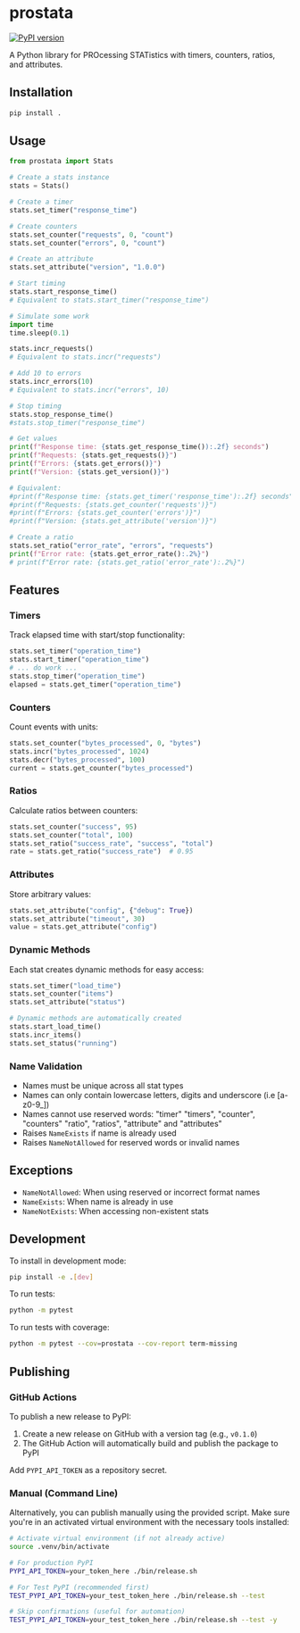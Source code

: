# prostata

[![PyPI version](https://badge.fury.io/py/prostata.svg)](https://pypi.org/project/prostata/)

A Python library for PROcessing STATistics with timers, counters, ratios, and attributes.

## Installation

```bash
pip install .
```

## Usage

```python
from prostata import Stats

# Create a stats instance
stats = Stats()

# Create a timer
stats.set_timer("response_time")

# Create counters
stats.set_counter("requests", 0, "count")
stats.set_counter("errors", 0, "count")

# Create an attribute
stats.set_attribute("version", "1.0.0")

# Start timing
stats.start_response_time()  
# Equivalent to stats.start_timer("response_time")

# Simulate some work
import time
time.sleep(0.1)

stats.incr_requests()        
# Equivalent to stats.incr("requests")

# Add 10 to errors
stats.incr_errors(10)
# Equivalent to stats.incr("errors", 10)

# Stop timing
stats.stop_response_time()
#stats.stop_timer("response_time")

# Get values
print(f"Response time: {stats.get_response_time()):.2f} seconds")
print(f"Requests: {stats.get_requests()}")
print(f"Errors: {stats.get_errors()}")
print(f"Version: {stats.get_version()}")

# Equivalent:
#print(f"Response time: {stats.get_timer('response_time'):.2f} seconds")
#print(f"Requests: {stats.get_counter('requests')}")
#print(f"Errors: {stats.get_counter('errors')}")
#print(f"Version: {stats.get_attribute('version')}")

# Create a ratio
stats.set_ratio("error_rate", "errors", "requests")
print(f"Error rate: {stats.get_error_rate():.2%}")
# print(f"Error rate: {stats.get_ratio('error_rate'):.2%}")

```

## Features

### Timers
Track elapsed time with start/stop functionality:

```python
stats.set_timer("operation_time")
stats.start_timer("operation_time")
# ... do work ...
stats.stop_timer("operation_time")
elapsed = stats.get_timer("operation_time")
```

### Counters
Count events with units:

```python
stats.set_counter("bytes_processed", 0, "bytes")
stats.incr("bytes_processed", 1024)
stats.decr("bytes_processed", 100)
current = stats.get_counter("bytes_processed")
```

### Ratios
Calculate ratios between counters:

```python
stats.set_counter("success", 95)
stats.set_counter("total", 100)
stats.set_ratio("success_rate", "success", "total")
rate = stats.get_ratio("success_rate")  # 0.95
```

### Attributes
Store arbitrary values:

```python
stats.set_attribute("config", {"debug": True})
stats.set_attribute("timeout", 30)
value = stats.get_attribute("config")
```

### Dynamic Methods
Each stat creates dynamic methods for easy access:

```python
stats.set_timer("load_time")
stats.set_counter("items")
stats.set_attribute("status")

# Dynamic methods are automatically created
stats.start_load_time()
stats.incr_items()
stats.set_status("running")
```

### Name Validation
- Names must be unique across all stat types
- Names can only contain lowercase letters, digits and underscore (i.e [a-z0-9_])
- Names cannot use reserved words: "timer" "timers", "counter", "counters" "ratio", "ratios", "attribute" and "attributes"
- Raises `NameExists` if name is already used
- Raises `NameNotAllowed` for reserved words or invalid names

## Exceptions

- `NameNotAllowed`: When using reserved or incorrect format names
- `NameExists`: When name is already in use
- `NameNotExists`: When accessing non-existent stats

## Development

To install in development mode:

```bash
pip install -e .[dev]
```

To run tests:

```bash
python -m pytest
```

To run tests with coverage:

```bash
python -m pytest --cov=prostata --cov-report term-missing
```

## Publishing

### GitHub Actions

To publish a new release to PyPI:
1. Create a new release on GitHub with a version tag (e.g., `v0.1.0`)
2. The GitHub Action will automatically build and publish the package to PyPI

Add `PYPI_API_TOKEN` as a repository secret.  

### Manual (Command Line)

Alternatively, you can publish manually using the provided script. Make sure you're in an activated virtual environment with the necessary tools installed:

```bash
# Activate virtual environment (if not already active)
source .venv/bin/activate

# For production PyPI
PYPI_API_TOKEN=your_token_here ./bin/release.sh

# For Test PyPI (recommended first)
TEST_PYPI_API_TOKEN=your_test_token_here ./bin/release.sh --test

# Skip confirmations (useful for automation)
TEST_PYPI_API_TOKEN=your_test_token_here ./bin/release.sh --test -y
```
